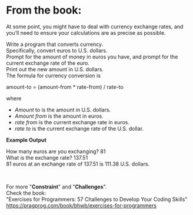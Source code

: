 
# From the book:  
  
At some point, you might have to deal with currency exchange rates, and you’ll need to ensure your calculations are as precise as possible.
Write a program that converts currency.  
Specifically, convert euros to U.S. dollars.  
Prompt for the amount of money in euros you have, and prompt for the current exchange rate of the euro.  
Print out the new amount in U.S. dollars.  
The formula for currency conversion is

amount-to = (amount-from * rate-from) / rate-to

where  

* *Amount* to is the amount in U.S. dollars.  * *Amount from* is the amount in euros.  * *rate from* is the current exchange rate in euros.  * *rate to* is the current exchange rate of the U.S. dollar.  


**Example Output**  
How many euros are you exchanging? 81  What is the exchange rate? 137.51  81 euros at an exchange rate of 137.51 is 111.38 U.S. dollars.
  
<br />  
    
For more "**Constraint**" and "**Challenges**".  
Check the book:  
"Exercises for Programmers: 57 Challenges to Develop Your Coding Skills"  
https://pragprog.com/book/bhwb/exercises-for-programmers
